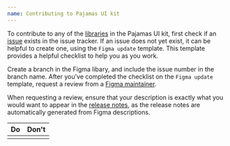 ```yaml
---
name: Contributing to Pajamas UI kit
---
```


To contribute to any of the [libraries](get-started/uik-file-structure) in the Pajamas UI kit, first check if an [issue](https://gitlab.com/gitlab-org/gitlab-services/design.gitlab.com/-/issues) exists in the issue tracker. If an issue does not yet exist, it can be helpful to create one, using the `Figma update` template. This template provides a helpful checklist to help you as you work. 

Create a branch in the Figma libary, and include the issue number in the branch name. After you've completed the checklist on the `Figma update` template, request a review from a [Figma maintainer](https://gitlab.com/gitlab-org/gitlab-services/design.gitlab.com/-/blob/main/.gitlab/CODEOWNERS#L18).

When requesting a review, ensure that your description is exactly what you would want to appear in the [release notes](https://design.gitlab.com/get-started/uik-release-notes), as the release notes are automatically generated from Figma descriptions.

| Do | Don't |
| ---- | ---- |
|||